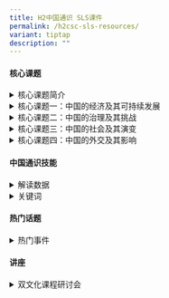 ```yaml
---
title: H2中国通识 SLS课件
permalink: /h2csc-sls-resources/
variant: tiptap
description: ""
---
```

<h4><strong>核心课题</strong></h4>
<div data-type="detailGroup" class="isomer-accordion isomer-accordion-white">
<details class="isomer-details">
<summary>核心课题简介</summary>
<div data-type="detailsContent" class="isomer-details-content">
<p></p>
<ul data-tight="true" class="tight">
<li>
<p><a href="https://vle.learning.moe.edu.sg/moe-library/lesson/view/02971279-e1c6-4f6b-a507-762a449dd4cd/cover" rel="noopener noreferrer nofollow" target="_blank">核心课题一</a>
</p>
</li>
<li>
<p><a href="https://vle.learning.moe.edu.sg/moe-library/lesson/view/8955f220-106c-40e2-9a47-747e746145c9/cover" rel="noopener noreferrer nofollow" target="_blank">核心课题二</a>
</p>
</li>
</ul>
<p></p>
</div>
</details>
<details class="isomer-details">
<summary>核心课题一：中国的经济及其可持续发展</summary>
<div data-type="detailsContent" class="isomer-details-content">
<p></p>
<ul data-tight="true" class="tight">
<li>
<p><a href="https://vle.learning.moe.edu.sg/moe-library/lesson/view/168d25bc-c35f-4004-a2d5-31bc335a9330/cover" rel="noopener noreferrer nofollow" target="_blank">中国城镇化的特点及影响</a>
</p>
</li>
<li>
<p><a href="https://vle.learning.moe.edu.sg/moe-library/lesson/view/f022eee5-f56e-4dd5-87a8-f9ef8df54d7a/cover" rel="noopener noreferrer nofollow" target="_blank">经济发展的问题（环境问题——概论）</a>
</p>
</li>
<li>
<p><a href="https://vle.learning.moe.edu.sg/moe-library/lesson/view/10061041-2c81-4afc-a28d-e90c5e0c8632/cover" rel="noopener noreferrer nofollow" target="_blank">发展不平均：贫富悬殊（一）</a>
</p>
</li>
<li>
<p><a href="https://vle.learning.moe.edu.sg/moe-library/lesson/view/c254a479-2667-4f19-b5fe-581df9db079a/cover" rel="noopener noreferrer nofollow" target="_blank">扩大中国的服务业</a>
</p>
</li>
<li>
<p><a href="https://vle.learning.moe.edu.sg/moe-library/lesson/view/6243e67f-8fc5-434c-bc9f-29fe1f014875/cover" rel="noopener noreferrer nofollow" target="_blank">2020年许下的诺言：中国碳中和</a>
</p>
</li>
</ul>
<p></p>
</div>
</details>
<details class="isomer-details">
<summary>核心课题二：中国的治理及其挑战</summary>
<div data-type="detailsContent" class="isomer-details-content">
<p></p>
<ul>
<li>
<p><a href="https://vle.learning.moe.edu.sg/moe-library/lesson/view/76e985b3-bf3f-4883-8ef2-b6c617b604a9/cover" rel="noopener noreferrer nofollow" target="_blank">国家的治理——依法治国（案例分析）</a>
</p>
</li>
<li>
<p><a href="https://vle.learning.moe.edu.sg/moe-library/lesson/view/1b7bb7c5-fdf8-4e05-9f2d-a408b9e00a8b/cover" rel="noopener noreferrer nofollow" target="_blank">领导层的更替（一）</a>
</p>
</li>
<li>
<p><a href="https://vle.learning.moe.edu.sg/moe-library/lesson/view/25f7d425-b2fe-438f-8742-9754d19d3e65/cover" rel="noopener noreferrer nofollow" target="_blank">领导层的更替（二）</a>
</p>
<p></p>
</li>
</ul>
</div>
</details>
<details class="isomer-details">
<summary>核心课题三：中国的社会及其演变</summary>
<div data-type="detailsContent" class="isomer-details-content">
<p></p>
<ul data-tight="true" class="tight">
<li>
<p><a href="https://vle.learning.moe.edu.sg/moe-library/lesson/view/9e47a9d1-9285-48ec-b28e-d6105de13676/cover" rel="noopener noreferrer nofollow" target="_blank">宗教复兴（一）：概览</a>
</p>
</li>
<li>
<p><a href="https://vle.learning.moe.edu.sg/moe-library/lesson/view/ddbffeae-7403-4cb9-9ccc-91a2da6d1d0a/cover" rel="noopener noreferrer nofollow" target="_blank">宗教复兴（二）：中国宗教的“三色市场”</a>
</p>
</li>
</ul>
<p></p>
</div>
</details>
<details class="isomer-details">
<summary>核心课题四：中国的外交及其影响</summary>
<div data-type="detailsContent" class="isomer-details-content">
<p></p>
<ul data-tight="true" class="tight">
<li>
<p><a href="https://vle.learning.moe.edu.sg/moe-library/lesson/view/208af78c-e1cb-4d73-bf57-09c6d8033908/cover" rel="noopener noreferrer nofollow" target="_blank">中美关系（一）：中美建交（上）</a>
</p>
</li>
<li>
<p><a href="https://vle.learning.moe.edu.sg/moe-library/lesson/view/2351edd9-6963-4111-a30d-5ee31819193d/cover" rel="noopener noreferrer nofollow" target="_blank">中美关系（二）：中美建交（下）</a>
</p>
</li>
<li>
<p><a href="https://vle.learning.moe.edu.sg/moe-library/lesson/view/f2398940-0861-4f27-ae32-032d67953f12/cover" rel="noopener noreferrer nofollow" target="_blank">中日关系（一）：中日建交</a>
</p>
</li>
<li>
<p><a href="https://vle.learning.moe.edu.sg/moe-library/lesson/view/695cc8e7-f7da-4f53-ae3a-92d2b0e1bd0f/cover" rel="noopener noreferrer nofollow" target="_blank">东亚政治经济关系和地缘风险管理（上）</a>
</p>
</li>
<li>
<p><a href="https://vle.learning.moe.edu.sg/moe-library/lesson/view/728344cc-8f1e-4c4b-89eb-e2ae59086b32/cover" rel="noopener noreferrer nofollow" target="_blank">东亚政治经济关系和地缘风险管理（下）</a>
</p>
</li>
<li>
<p><a href="https://vle.learning.moe.edu.sg/moe-library/lesson/view/57d34367-f89e-4525-9efb-5c1ffae1611d/cover" rel="noopener noreferrer nofollow" target="_blank">南中国海争端</a>
</p>
</li>
</ul>
<p></p>
</div>
</details>
</div>
<h4><strong>中国通识技能</strong></h4>
<div data-type="detailGroup" class="isomer-accordion isomer-accordion-white">
<details class="isomer-details">
<summary>解读数据</summary>
<div data-type="detailsContent" class="isomer-details-content">
<p>* [解读数据（一）](https://vle.learning.moe.edu.sg/moe-library/lesson/view/3c6f4e1b-75a9-4245-8af0-713d0941f27c/cover)</p>
</div>
</details>
<details class="isomer-details">
<summary>关键词</summary>
<div data-type="detailsContent" class="isomer-details-content">
<p></p>
<ul>
<li>
<p><a href="https://vle.learning.moe.edu.sg/moe-library/lesson/view/313ed99e-f28d-43bb-85f7-82dea62fbd5e/cover" rel="noopener noreferrer nofollow" target="_blank">未富先老</a>
</p>
</li>
<li>
<p><a href="https://vle.learning.moe.edu.sg/moe-library/lesson/view/6623ecac-d4d9-41c6-8639-2990314ab272/cover" rel="noopener noreferrer nofollow" target="_blank">”共同富裕“——2021年的关键词？</a>
</p>
<p></p>
</li>
</ul>
</div>
</details>
</div>
<h4><strong>热门话题</strong></h4>
<div data-type="detailGroup" class="isomer-accordion isomer-accordion-white">
<details class="isomer-details">
<summary>热门事件</summary>
<div data-type="detailsContent" class="isomer-details-content">
<ul data-tight="true" class="tight">
<li>
<p><a href="https://vle.learning.moe.edu.sg/moe-library/lesson/view/ed31fc12-7152-4bac-916d-b5e3948ca4a7/cover" rel="noopener noreferrer nofollow" target="_blank">中国灾难治理及突发事件应急管理</a>
</p>
</li>
</ul>
</div>
</details>
</div>
<h4><strong>讲座</strong></h4>
<div data-type="detailGroup" class="isomer-accordion isomer-accordion-white">
<details class="isomer-details">
<summary>双文化课程研讨会</summary>
<div data-type="detailsContent" class="isomer-details-content">
<p></p>
</div>
</details>
</div>
<p></p>